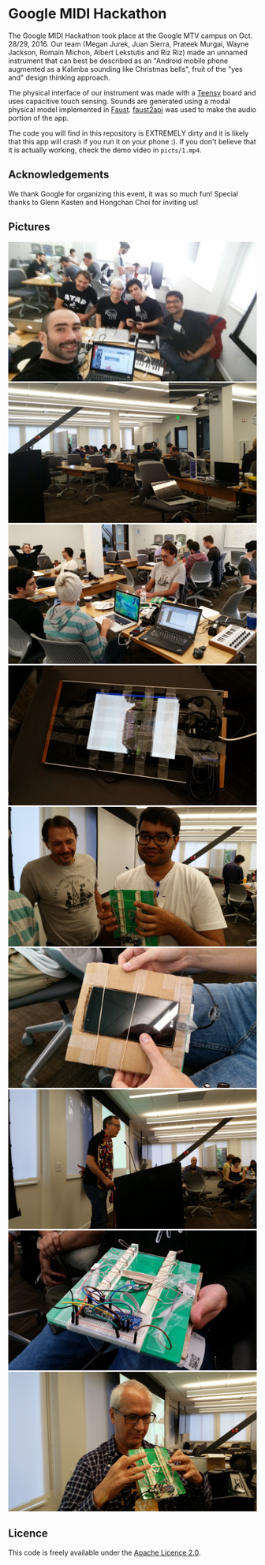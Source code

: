 # Google MIDI Hackathon

The Google MIDI Hackathon took place at the Google MTV campus on Oct. 28/29, 2016. Our team (Megan Jurek, Juan Sierra, Prateek Murgai, Wayne Jackson, Romain Michon, Albert Lekstutis and Riz Riz) made an unnamed instrument that can best be described as an "Android mobile phone augmented as a Kalimba sounding like Christmas bells", fruit of the "yes and" design thinking approach.

The physical interface of our instrument was made with a [Teensy](https://www.pjrc.com/teensy/) board and uses capacitive touch sensing. Sounds are generated using a modal physical model implemented in [Faust](http://faust.grame.fr). [faust2api](https://ccrma.stanford.edu/~rmichon/faust2api/) was used to make the audio portion of the app. 

The code you will find in this repository is EXTREMELY dirty and it is likely that this app will crash if you run it on your phone :). If you don't believe that it is actually working, check the demo video in `picts/1.mp4`.

## Acknowledgements

We thank Google for organizing this event, it was so much fun! Special thanks to Glenn Kasten and Hongchan Choi for inviting us!

## Pictures

![alt text](picts/1.jpg)
![alt text](picts/2.jpg)
![alt text](picts/3.jpg)
![alt text](picts/4.jpg)
![alt text](picts/5.jpg)
![alt text](picts/6.jpg)
![alt text](picts/7.jpg)
![alt text](picts/8.jpg)
![alt text](picts/9.jpg)

## Licence

This code is freely available under the [Apache Licence 2.0](http://www.apache.org/licenses/LICENSE-2.0).